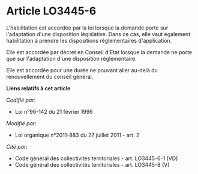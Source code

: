 # Article LO3445-6

L'habilitation est accordée par la loi lorsque la demande porte sur l'adaptation d'une disposition législative. Dans ce cas,
elle vaut également habilitation à prendre les dispositions réglementaires d'application. 

Elle est accordée par décret en Conseil d'Etat lorsque la demande ne porte que sur l'adaptation d'une disposition
réglementaire. 

Elle est accordée pour une durée ne pouvant aller au-delà du renouvellement du conseil général.

**Liens relatifs à cet article**

_Codifié par_:

  - Loi n°96-142 du 21 février 1996

_Modifié par_:

  - Loi organique n°2011-883 du 27 juillet 2011 - art. 2

_Cité par_:

  - Code général des collectivités territoriales - art. LO3445-6-1 (VD)
  - Code général des collectivités territoriales - art. LO3445-8 (V)
